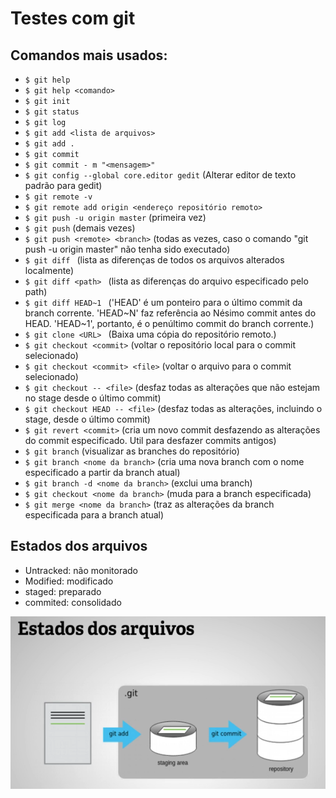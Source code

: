 # Testes com git

## Comandos mais usados:

- ```$ git help```
- ```$ git help <comando>```
- ```$ git init```
- ```$ git status```
- ```$ git log```
- ```$ git add <lista de arquivos>```
- ```$ git add .```
- ```$ git commit```
- ```$ git commit - m "<mensagem>"```
- ```$ git config --global core.editor gedit``` (Alterar editor de texto padrão para gedit)
- ```$ git remote -v```
- ```$ git remote add origin <endereço repositório remoto>```
- ```$ git push -u origin master``` (primeira vez)
- ```$ git push``` (demais vezes)
- ```$ git push <remote> <branch>``` (todas as vezes, caso o comando "git push -u origin master" não tenha sido executado)
- ```$ git diff ``` (lista as diferenças de todos os arquivos alterados localmente)
- ```$ git diff <path> ``` (lista as diferenças do arquivo especificado pelo path)
- ```$ git diff HEAD~1 ``` ('HEAD' é um ponteiro para o último commit da branch corrente. 'HEAD~N' faz referência ao Nésimo commit antes do HEAD. 'HEAD~1', portanto, é o penúltimo commit do branch corrente.)
- ```$ git clone <URL> ``` (Baixa uma cópia do repositório remoto.)
- ```$ git checkout <commit>``` (voltar o repositório local para o commit selecionado)
- ```$ git checkout <commit> <file>``` (voltar o arquivo para o commit selecionado)
- ```$ git checkout -- <file>``` (desfaz todas as alterações que não estejam no stage desde o último commit)
- ```$ git checkout HEAD -- <file>``` (desfaz todas as alterações, incluindo o stage, desde o último commit)
- ```$ git revert <commit>``` (cria um novo commit desfazendo as alterações do commit especificado. Util para desfazer commits antigos)
- ```$ git branch``` (visualizar as branches do repositório)
- ```$ git branch <nome da branch>``` (cria uma nova branch com o nome especificado a partir da branch atual)
- ```$ git branch -d <nome da branch>``` (exclui uma branch)
- ```$ git checkout <nome da branch>``` (muda para a branch especificada)
- ```$ git merge <nome da branch>``` (traz as alterações da branch especificada para a branch atual)

## Estados dos arquivos 

- Untracked: não monitorado
- Modified: modificado
- staged: preparado
- commited: consolidado

![Image](./git_estado_arquivos.PNG?raw=true)

